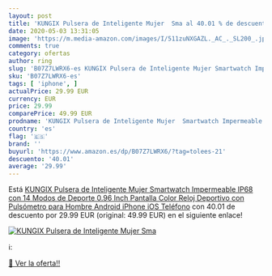 ```yaml
---
layout: post
title: 'KUNGIX Pulsera de Inteligente Mujer  Sma al 40.01 % de descuento'
date: 2020-05-03 13:31:05
image: 'https://m.media-amazon.com/images/I/511zuNXGAZL._AC_._SL200_.jpg'
comments: true
category: ofertas
author: ring
slug: 'B07Z7LWRX6-es KUNGIX Pulsera de Inteligente Mujer Smartwatch Impermeable...'
sku: 'B07Z7LWRX6-es'
tags: [ 'iphone', ]
actualPrice: 29.99 EUR
currency: EUR
price: 29.99
comparePrice: 49.99 EUR
prodname: 'KUNGIX Pulsera de Inteligente Mujer  Smartwatch Impermeable IP68 con 14 Modos de Deporte  0.96 Inch Pantalla Color Reloj Deportivo con Pulsómetro para Hombre Android iPhone iOS Teléfono'
country: 'es'
flag: '🇪🇸'
brand: ''
buyurl: 'https://www.amazon.es/dp/B07Z7LWRX6/?tag=tolees-21'
descuento: '40.01'
average: '29.99'
---
```


Está [KUNGIX Pulsera de Inteligente Mujer  Smartwatch Impermeable IP68 con 14 Modos de Deporte  0.96 Inch Pantalla Color Reloj Deportivo con Pulsómetro para Hombre Android iPhone iOS Teléfono](https://www.amazon.es/dp/B07Z7LWRX6/?tag=tolees-21) con 40.01 de descuento por 29.99 EUR (original: 49.99 EUR) en el siguiente enlace!

[![KUNGIX Pulsera de Inteligente Mujer  Sma](https://m.media-amazon.com/images/I/511zuNXGAZL._AC_._SL200_.jpg)](https://www.amazon.es/dp/B07Z7LWRX6/?tag=tolees-21)

ℹ️:


[🛒 Ver la oferta!!](https://www.amazon.es/dp/B07Z7LWRX6/?tag=tolees-21)
